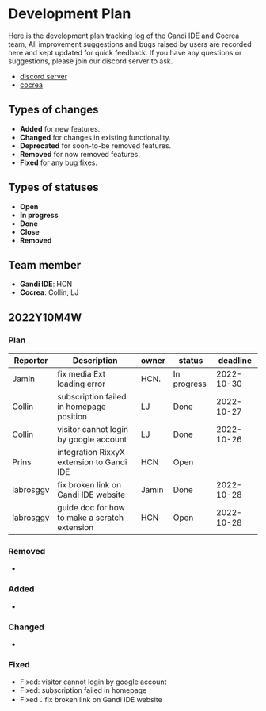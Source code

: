 # Development Plan

Here is the development plan tracking log of the Gandi IDE and Cocrea team, All improvement suggestions and bugs raised by users are recorded here and kept updated for quick feedback. If you have any questions or suggestions, please join our discord server to ask.

- [discord server](https://discord.gg/QVUyFEQres)
- [cocrea](https://cocrea.world/)


## Types of changes

- **Added** for new features.
- **Changed** for changes in existing functionality.
- **Deprecated** for soon-to-be removed features.
- **Removed** for now removed features.
- **Fixed** for any bug fixes.

## Types of statuses

- **Open**
- **In progress**
- **Done**
- **Close**
- **Removed**

## Team member

- **Gandi IDE**: HCN
- **Cocrea**: Collin, LJ

## 2022Y10M4W
### Plan

| Reporter      | Description   | owner         | status        | deadline      |
| ------------- | ------------- | ------------- | ------------- | ------------- |
| Jamin  | fix media Ext loading error  | HCN.  | In progress  |2022-10-30|
| Collin  | subscription failed in homepage position  | LJ  | Done  |2022-10-27|
| Collin  | visitor cannot login by google account  | LJ  | Done  |2022-10-26|
| Prins  | integration RixxyX extension to Gandi IDE  | HCN  | Open  ||
| labrosggv  | fix broken link on Gandi IDE website  | Jamin  | Done  |2022-10-28|
| labrosggv  | guide doc for how to make a scratch extension  | HCN  | Open  |2022-10-28|

### Removed
- 

### Added
- 

### Changed
- 

### Fixed
- Fixed: visitor cannot login by google account 
- Fixed: subscription failed in homepage
- Fixed：fix broken link on Gandi IDE website
